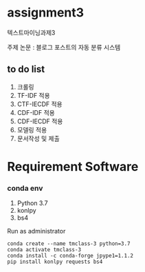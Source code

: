 # assignment3

텍스트마이닝과제3

주제 논문 : 블로그 포스트의 자동 분류 시스템

## to do list

1. 크롤링
2. TF-IDF 적용
3. CTF-IECDF 적용
4. CDF-IDF 적용
5. CDF-IECDF 적용
6. 모델링 적용
7. 문서작성 및 제출 

# Requirement Software

### conda env

1. Python 3.7
2. konlpy
3. bs4

Run as administrator
```
conda create --name tmclass-3 python=3.7
conda activate tmclass-3
conda install -c conda-forge jpype1=1.1.2
pip install konlpy requests bs4
```
